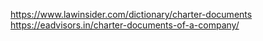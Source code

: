 https://www.lawinsider.com/dictionary/charter-documents
https://eadvisors.in/charter-documents-of-a-company/
